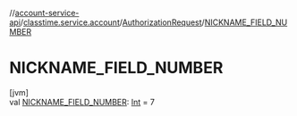 //[account-service-api](../../../index.md)/[classtime.service.account](../index.md)/[AuthorizationRequest](index.md)/[NICKNAME_FIELD_NUMBER](-n-i-c-k-n-a-m-e_-f-i-e-l-d_-n-u-m-b-e-r.md)

# NICKNAME_FIELD_NUMBER

[jvm]\
val [NICKNAME_FIELD_NUMBER](-n-i-c-k-n-a-m-e_-f-i-e-l-d_-n-u-m-b-e-r.md): [Int](https://kotlinlang.org/api/latest/jvm/stdlib/kotlin/-int/index.html) = 7
